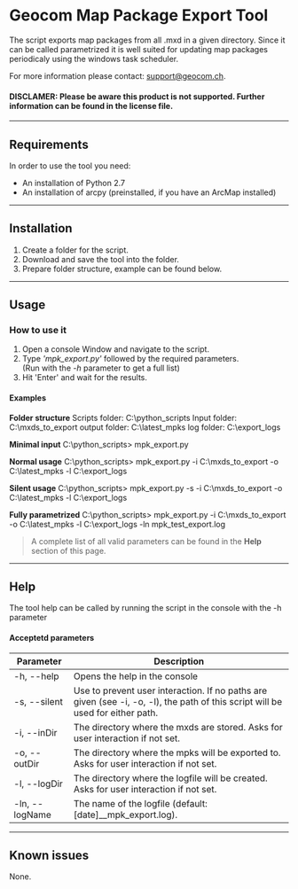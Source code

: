 # Geocom Map Package Export Tool                               

The script exports map packages from all .mxd in a given directory. Since it can be called parametrized it is well suited for updating map packages periodicaly using the windows task scheduler.

For more information please contact: support@geocom.ch. 

#### DISCLAMER: Please be aware this product is not supported. Further information can be found in the license file.


------
## Requirements

In order to use the tool you need: 
- An installation of Python 2.7 
- An installation of arcpy (preinstalled, if you have an ArcMap installed)


------
## Installation 

1. Create a folder for the script.
2. Download and save the tool into the folder.
3. Prepare folder structure, example can be found below.


------
## Usage 

### How to use it

1. Open a console Window and navigate to the script.
2. Type *'mpk_export.py'* followed by the required parameters.  
   (Run with the *-h* parameter to get a full list)
3. Hit 'Enter' and wait for the results.


#### Examples

**Folder structure**
Scripts folder: C:\python_scripts
Input folder:   C:\mxds_to_export
output folder:  C:\latest_mpks
log folder:     C:\export_logs

**Minimal input**
C:\python_scripts> mpk_export.py

**Normal usage**
C:\python_scripts> mpk_export.py -i C:\mxds_to_export -o C:\latest_mpks -l C:\export_logs

**Silent usage**
C:\python_scripts> mpk_export.py -s -i C:\mxds_to_export -o C:\latest_mpks -l C:\export_logs

**Fully parametrized**
C:\python_scripts> mpk_export.py -i C:\mxds_to_export -o C:\latest_mpks -l C:\export_logs -ln mpk_test_export.log

> A complete list of all valid parameters can be found in the **Help** section of this page.


------
## Help

The tool help can be called by running the script in the console with the -h parameter


#### Acceptetd parameters

Parameter | Description
--------- | -----------
 -h,   --help | Opens the help in the console
 -s,   --silent | Use to prevent user interaction. If no paths are given (see -i, -o, -l), the path of this script will be used for either path.
 -i,   --inDir | The directory where the mxds are stored. Asks for user interaction if not set. 
 -o,   --outDir | The directory where the mpks will be exported to. Asks for user interaction if not set.
 -l,   --logDir | The directory where the logfile will be created. Asks for user interaction if not set.
 -ln,  --logName | The name of the logfile (default: [date]__mpk_export.log).


------
## Known issues

None.
